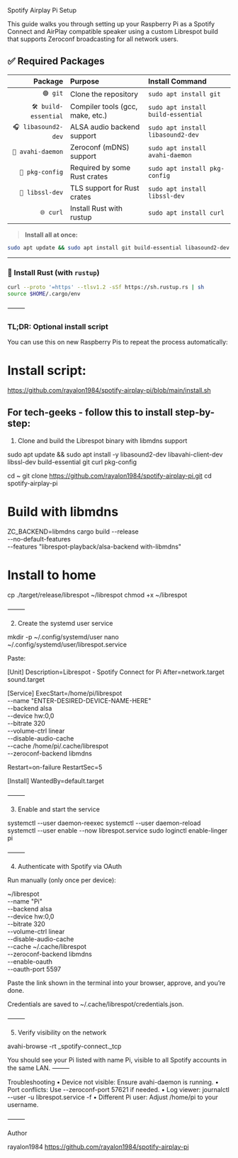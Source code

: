Spotify Airplay Pi Setup

This guide walks you through setting up your Raspberry Pi as a Spotify Connect and AirPlay compatible speaker using a custom Librespot build that supports Zeroconf broadcasting for all network users.

## ✅ Required Packages

| Package | Purpose | Install Command |
|--------:|:--------|:----------------|
| `🟢 git` | Clone the repository | `sudo apt install git` |
| `🛠️ build-essential` | Compiler tools (gcc, make, etc.) | `sudo apt install build-essential` |
| `🎧 libasound2-dev` | ALSA audio backend support | `sudo apt install libasound2-dev` |
| `📡 avahi-daemon` | Zeroconf (mDNS) support | `sudo apt install avahi-daemon` |
| `🧰 pkg-config` | Required by some Rust crates | `sudo apt install pkg-config` |
| `🔐 libssl-dev` | TLS support for Rust crates | `sudo apt install libssl-dev` |
| `🌐 curl` | Install Rust with rustup | `sudo apt install curl` |

> **Install all at once:**
```bash
sudo apt update && sudo apt install git build-essential libasound2-dev avahi-daemon pkg-config libssl-dev curl
```

---

### 🦀 Install Rust (with `rustup`)
```bash
curl --proto '=https' --tlsv1.2 -sSf https://sh.rustup.rs | sh
source $HOME/.cargo/env
```
⸻
### TL;DR: Optional install script
You can use this on new Raspberry Pis to repeat the process automatically:
# Install script:
https://github.com/rayalon1984/spotify-airplay-pi/blob/main/install.sh

## For tech-geeks - follow this to install step-by-step:

1. Clone and build the Librespot binary with libmdns support

sudo apt update && sudo apt install -y libasound2-dev libavahi-client-dev libssl-dev build-essential git curl pkg-config

cd ~
git clone https://github.com/rayalon1984/spotify-airplay-pi.git
cd spotify-airplay-pi

# Build with libmdns
ZC_BACKEND=libmdns cargo build --release \
  --no-default-features \
  --features "librespot-playback/alsa-backend with-libmdns"

# Install to home
cp ./target/release/librespot ~/librespot
chmod +x ~/librespot


⸻

2. Create the systemd user service

mkdir -p ~/.config/systemd/user
nano ~/.config/systemd/user/librespot.service

Paste:

[Unit]
Description=Librespot - Spotify Connect for Pi
After=network.target sound.target

[Service]
ExecStart=/home/pi/librespot \
  --name "ENTER-DESIRED-DEVICE-NAME-HERE" \
  --backend alsa \
  --device hw:0,0 \
  --bitrate 320 \
  --volume-ctrl linear \
  --disable-audio-cache \
  --cache /home/pi/.cache/librespot \
  --zeroconf-backend libmdns

Restart=on-failure
RestartSec=5

[Install]
WantedBy=default.target


⸻

3. Enable and start the service

systemctl --user daemon-reexec
systemctl --user daemon-reload
systemctl --user enable --now librespot.service
sudo loginctl enable-linger pi



⸻

4. Authenticate with Spotify via OAuth

Run manually (only once per device):

~/librespot \
  --name "Pi" \
  --backend alsa \
  --device hw:0,0 \
  --bitrate 320 \
  --volume-ctrl linear \
  --disable-audio-cache \
  --cache ~/.cache/librespot \
  --zeroconf-backend libmdns \
  --enable-oauth \
  --oauth-port 5597

Paste the link shown in the terminal into your browser, approve, and you’re done.

Credentials are saved to ~/.cache/librespot/credentials.json.

⸻

5. Verify visibility on the network

avahi-browse -rt _spotify-connect._tcp

You should see your Pi listed with name Pi, visible to all Spotify accounts in the same LAN.
⸻

Troubleshooting
	•	Device not visible: Ensure avahi-daemon is running.
	•	Port conflicts: Use --zeroconf-port 57621 if needed.
	•	Log viewer: journalctl --user -u librespot.service -f
	•	Different Pi user: Adjust /home/pi to your username.

⸻

Author

rayalon1984
https://github.com/rayalon1984/spotify-airplay-pi
